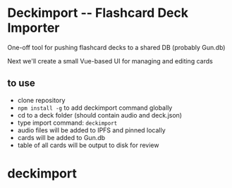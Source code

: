 # Deckimport -- Flashcard Deck Importer

One-off tool for pushing flashcard decks to a shared DB (probably Gun.db)

Next we'll create a small Vue-based UI for managing and editing cards

## to use

* clone repository
* ```npm install -g``` to add deckimport command globally
* cd to a deck folder (should contain audio and deck.json)
* type import command: ```deckimport```
* audio files will be added to IPFS and pinned locally
* cards will be added to Gun.db
* table of all cards will be output to disk for review
# deckimport
